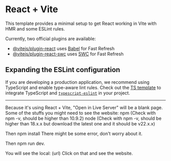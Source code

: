 # React + Vite

This template provides a minimal setup to get React working in Vite with HMR and some ESLint rules.

Currently, two official plugins are available:

- [@vitejs/plugin-react](https://github.com/vitejs/vite-plugin-react/blob/main/packages/plugin-react/README.md) uses [Babel](https://babeljs.io/) for Fast Refresh
- [@vitejs/plugin-react-swc](https://github.com/vitejs/vite-plugin-react-swc) uses [SWC](https://swc.rs/) for Fast Refresh

## Expanding the ESLint configuration

If you are developing a production application, we recommend using TypeScript and enable type-aware lint rules. Check out the [TS template](https://github.com/vitejs/vite/tree/main/packages/create-vite/template-react-ts) to integrate TypeScript and [`typescript-eslint`](https://typescript-eslint.io) in your project.

-------------------------------------------------------
Because it's using React + Vite, "Open in Live Server" will be a blank page.
Some of the stuffs you might need to see the website:
npm  (Check with npm -v, should be higher than 10.9.2)
node (Check with npm -v, should be higher than 18.x.x but download the latest one and it should be v22.x.x)

Then npm install
There might be some error, don't worry about it.

Then npm run dev.

You will see the local: (url)
Click on that and see the website.
